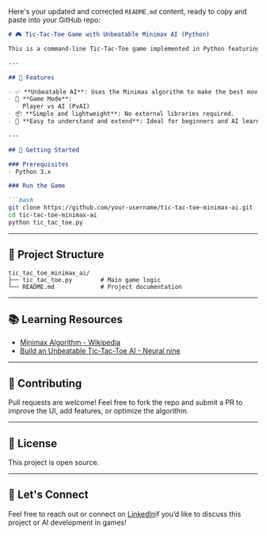 Here's your updated and corrected `README.md` content, ready to copy and paste into your GitHub repo:

```markdown
# 🎮 Tic-Tac-Toe Game with Unbeatable Minimax AI (Python)

This is a command-line Tic-Tac-Toe game implemented in Python featuring an **unbeatable AI opponent** powered by the **Minimax algorithm**. Whether you're playing for fun or want to learn about AI decision-making in games, this project is a great introduction to game logic and algorithms.

---

## 🧠 Features

- ✅ **Unbeatable AI**: Uses the Minimax algorithm to make the best move every time.
- 👥 **Game Mode**:
  - Player vs AI (PvAI)
- 📦 **Simple and lightweight**: No external libraries required.
- 🧩 **Easy to understand and extend**: Ideal for beginners and AI learners.

---

## 🚀 Getting Started

### Prerequisites
- Python 3.x

### Run the Game

```bash
git clone https://github.com/your-username/tic-tac-toe-minimax-ai.git
cd tic-tac-toe-minimax-ai
python tic_tac_toe.py
```

---

## 📂 Project Structure

```
tic_tac_toe_minimax_ai/
├── tic_tac_toe.py        # Main game logic
└── README.md             # Project documentation
```

---

## 📚 Learning Resources

- [Minimax Algorithm - Wikipedia](https://en.wikipedia.org/wiki/Minimax)
- [Build an Unbeatable Tic-Tac-Toe AI - Neural nine]([https://www.freecodecamp.org/news/](https://www.youtube.com/watch?v=LbTu0rwikwg&t=2432s))

---

## 🤝 Contributing

Pull requests are welcome! Feel free to fork the repo and submit a PR to improve the UI, add features, or optimize the algorithm.

---

## 📄 License

This project is open source.

---

## 🙌 Let's Connect

Feel free to reach out or connect on [LinkedIn](https://www.linkedin.com/in/dharunmr/)if you’d like to discuss this project or AI development in games!

```
